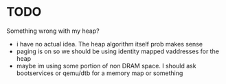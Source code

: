 # TODO

Something wrong with my heap?

- i have no actual idea. The heap algorithm itself prob makes sense
- paging is on so we should be using identity mapped vaddresses for the heap
- maybe im using some portion of non DRAM space. I should ask bootservices or qemu/dtb for a memory map or something

